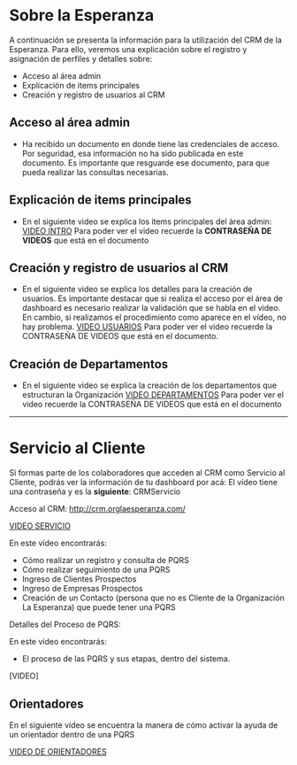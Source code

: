 # Sobre la Esperanza

A continuación se presenta la información para la utilización del CRM de la Esperanza.
Para ello, veremos una explicación sobre el registro y asignación de perfiles y detalles sobre:

  - Acceso al área admin
  - Explicación de items principales
  - Creación y registro de usuarios al CRM

## Acceso al área admin

  - Ha recibido un documento en donde tiene las credenciales de acceso. Por seguridad, esa información no ha sido publicada en este documento. Es importante que resguarde ese documento, para que pueda realizar las consultas necesarias.
  
## Explicación de items principales

- En el siguiente video se explica los items principales del área admin: [VIDEO INTRO]
Para poder ver el video recuerde la **CONTRASEÑA DE VIDEOS** que está en el documento

## Creación y registro de usuarios al CRM

- En el siguiente video se explica los detalles para la creación de usuarios. Es importante destacar que si realiza el acceso por el área de dashboard es necesario realizar la validación que se habla en el video. 
En cambio, si realizamos el procedimiento como aparece en el vídeo, no hay problema.
[VIDEO USUARIOS]
Para poder ver el video recuerde la CONTRASEÑA DE VIDEOS que está en el documento.

## Creación de Departamentos

- En el siguiente video se explica la creación de los departamentos que estructuran la Organización
[VIDEO DEPARTAMENTOS]
Para poder ver el video recuerde la CONTRASEÑA DE VIDEOS que está en el documento
____________

# Servicio al Cliente

Si formas parte de los colaboradores que acceden al CRM como Servicio al Cliente, podrás ver la información de tu dashboard por acá:
El vídeo tiene una contraseña y es la **siguiente**: CRMServicio

Acceso al CRM: http://crm.orglaesperanza.com/

[VIDEO SERVICIO]

En este vídeo encontrarás:
- Cómo realizar un registro y consulta de PQRS
- Cómo realizar seguimiento de una PQRS
- Ingreso de Clientes Prospectos
- Ingreso de Empresas Prospectos
- Creación de un Contacto (persona que no es Cliente de la Organización La Esperanza) que puede tener una PQRS

Detalles del Proceso de PQRS:

En este vídeo encontrarás:
 - El proceso de las PQRS y sus etapas, dentro del sistema.
 
[VIDEO]
 
 ## Orientadores
 En el siguiente vídeo se encuentra la manera de cómo activar la ayuda de un orientador dentro de una PQRS
 
 [VIDEO DE ORIENTADORES]
 

[//]: # ()

[VIDEO INTRO]: <https://vimeo.com/417316579> 
[VIDEO USUARIOS]: <https://vimeo.com/417321855>
[VIDEO SERVICIO]: <https://vimeo.com/417337156>
[VIDEO DEPARTAMENTOS]: <https://vimeo.com/417337156>
[VIDEO DE ORIENTADORES]: <https://vimeo.com/434913095>
